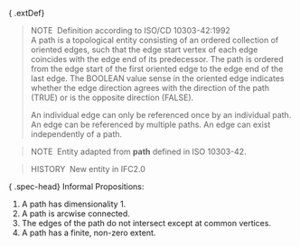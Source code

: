 { .extDef}
> NOTE&nbsp; Definition according to ISO/CD 10303-42:1992  
> A path is a topological entity consisting of an ordered collection of oriented edges, such that the edge start vertex of each edge coincides with the edge end of its predecessor. The path is ordered from the edge start of the first oriented edge to the edge end of the last edge. The BOOLEAN value sense in the oriented edge indicates whether the edge direction agrees with the direction of the path (TRUE) or is the opposite direction (FALSE).   
>   
> An individual edge can only be referenced once by an individual path. An edge can be referenced by multiple paths. An edge can exist independently of a path.

> NOTE&nbsp; Entity adapted from **path** defined in ISO 10303-42.

> HISTORY&nbsp; New entity in IFC2.0

{ .spec-head}
Informal Propositions:

1. A path has dimensionality 1.
2. A path is arcwise connected.
3. The edges of the path do not intersect except at common vertices.
4. A path has a finite, non-zero extent.